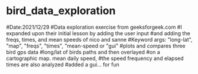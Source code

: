 # bird_data_exploration
#Date:2021/12/29
#Data exploration exercise from geeksforgeek.com
#I expanded upon their initial lesson by adding the user input
#and adding the freqs, times, and mean speeds of nico and sanne
#Keyword args: "long-lat", "map", "freqs", "times", "mean-speed or "gui"
#plots and compares three bird gps data
#long/lat of birds paths and then overlayed
#on a cartographic map. mean daily speed,
#the speed frequency and elapsed times are also analyzed
#added a gui... for fun

